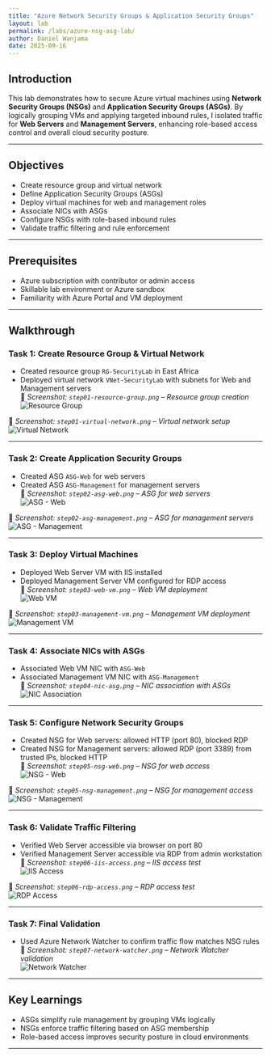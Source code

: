 ```yaml
---
title: "Azure Network Security Groups & Application Security Groups"
layout: lab
permalink: /labs/azure-nsg-asg-lab/
author: Daniel Wanjama
date: 2025-09-16
---
```


## Introduction

This lab demonstrates how to secure Azure virtual machines using **Network Security Groups (NSGs)** and **Application Security Groups (ASGs)**. By logically grouping VMs and applying targeted inbound rules, I isolated traffic for **Web Servers** and **Management Servers**, enhancing role-based access control and overall cloud security posture.

---

## Objectives

- Create resource group and virtual network  
- Define Application Security Groups (ASGs)  
- Deploy virtual machines for web and management roles  
- Associate NICs with ASGs  
- Configure NSGs with role-based inbound rules  
- Validate traffic filtering and rule enforcement  

---

## Prerequisites

- Azure subscription with contributor or admin access  
- Skillable lab environment or Azure sandbox  
- Familiarity with Azure Portal and VM deployment  

---

## Walkthrough

### Task 1: Create Resource Group & Virtual Network

- Created resource group `RG-SecurityLab` in East Africa  
- Deployed virtual network `VNet-SecurityLab` with subnets for Web and Management servers  
📸 *Screenshot: `step01-resource-group.png` – Resource group creation*  
![Resource Group](../../assets/images/labs/step01-resource-group.png)

📸 *Screenshot: `step01-virtual-network.png` – Virtual network setup*  
![Virtual Network](../../assets/images/labs/step01-virtual-network.png)

---

### Task 2: Create Application Security Groups

- Created ASG `ASG-Web` for web servers  
- Created ASG `ASG-Management` for management servers  
📸 *Screenshot: `step02-asg-web.png` – ASG for web servers*  
![ASG - Web](../../assets/images/labs/step02-asg-web.png)

📸 *Screenshot: `step02-asg-management.png` – ASG for management servers*  
![ASG - Management](../../assets/images/labs/step02-asg-management.png)

---

### Task 3: Deploy Virtual Machines

- Deployed Web Server VM with IIS installed  
- Deployed Management Server VM configured for RDP access  
📸 *Screenshot: `step03-web-vm.png` – Web VM deployment*  
![Web VM](../../assets/images/labs/step03-web-vm.png)

📸 *Screenshot: `step03-management-vm.png` – Management VM deployment*  
![Management VM](../../assets/images/labs/step03-management-vm.png)

---

### Task 4: Associate NICs with ASGs

- Associated Web VM NIC with `ASG-Web`  
- Associated Management VM NIC with `ASG-Management`  
📸 *Screenshot: `step04-nic-asg.png` – NIC association with ASGs*  
![NIC Association](../../assets/images/labs/step04-nic-asg.png)

---

### Task 5: Configure Network Security Groups

- Created NSG for Web servers: allowed HTTP (port 80), blocked RDP  
- Created NSG for Management servers: allowed RDP (port 3389) from trusted IPs, blocked HTTP  
📸 *Screenshot: `step05-nsg-web.png` – NSG for web access*  
![NSG - Web](../../assets/images/labs/step05-nsg-web.png)

📸 *Screenshot: `step05-nsg-management.png` – NSG for management access*  
![NSG - Management](../../assets/images/labs/step05-nsg-management.png)

---

### Task 6: Validate Traffic Filtering

- Verified Web Server accessible via browser on port 80  
- Verified Management Server accessible via RDP from admin workstation  
📸 *Screenshot: `step06-iis-access.png` – IIS access test*  
![IIS Access](../../assets/images/labs/step06-iis-access.png)

📸 *Screenshot: `step06-rdp-access.png` – RDP access test*  
![RDP Access](../../assets/images/labs/step06-rdp-access.png)

---

### Task 7: Final Validation

- Used Azure Network Watcher to confirm traffic flow matches NSG rules  
📸 *Screenshot: `step07-network-watcher.png` – Network Watcher validation*  
![Network Watcher](../../assets/images/labs/step07-network-watcher.png)

---

## Key Learnings

- ASGs simplify rule management by grouping VMs logically  
- NSGs enforce traffic filtering based on ASG membership  
- Role-based access improves security posture in cloud environments  

---
